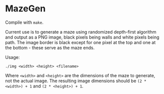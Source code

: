 # MazeGen
Compile with `make`.

Current use is to generate a maze using randomized depth-first algorithm and output as a PNG image, black pixels being walls and white pixels being path. The image border is black except for one pixel at the top and one at the bottom - these serve as the maze ends.

Usage:

`./img <width> <height> <filename>`

Where `<width>` and `<height>` are the dimensions of the maze to generate, not the actual image. The resulting image dimensions should be `(2 * <width>) + 1` and `(2 * <height>) + 1`.
